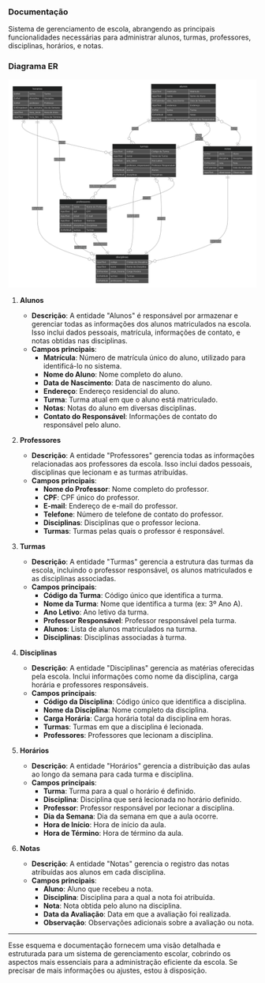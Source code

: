 ### **Documentação**

Sistema de gerenciamento de escola, abrangendo as principais funcionalidades necessárias para administrar alunos, turmas, professores, disciplinas, horários, e notas.


### **Diagrama ER**
![Diagrama ER](https://raw.githubusercontent.com/Enlighten-Brasil/en-schema-templates/main/templates/school_01/diagram.svg)


1. **Alunos**
   - **Descrição**: A entidade "Alunos" é responsável por armazenar e gerenciar todas as informações dos alunos matriculados na escola. Isso inclui dados pessoais, matrícula, informações de contato, e notas obtidas nas disciplinas.
   - **Campos principais**:
     - **Matrícula**: Número de matrícula único do aluno, utilizado para identificá-lo no sistema.
     - **Nome do Aluno**: Nome completo do aluno.
     - **Data de Nascimento**: Data de nascimento do aluno.
     - **Endereço**: Endereço residencial do aluno.
     - **Turma**: Turma atual em que o aluno está matriculado.
     - **Notas**: Notas do aluno em diversas disciplinas.
     - **Contato do Responsável**: Informações de contato do responsável pelo aluno.

2. **Professores**
   - **Descrição**: A entidade "Professores" gerencia todas as informações relacionadas aos professores da escola. Isso inclui dados pessoais, disciplinas que lecionam e as turmas atribuídas.
   - **Campos principais**:
     - **Nome do Professor**: Nome completo do professor.
     - **CPF**: CPF único do professor.
     - **E-mail**: Endereço de e-mail do professor.
     - **Telefone**: Número de telefone de contato do professor.
     - **Disciplinas**: Disciplinas que o professor leciona.
     - **Turmas**: Turmas pelas quais o professor é responsável.

3. **Turmas**
   - **Descrição**: A entidade "Turmas" gerencia a estrutura das turmas da escola, incluindo o professor responsável, os alunos matriculados e as disciplinas associadas.
   - **Campos principais**:
     - **Código da Turma**: Código único que identifica a turma.
     - **Nome da Turma**: Nome que identifica a turma (ex: 3º Ano A).
     - **Ano Letivo**: Ano letivo da turma.
     - **Professor Responsável**: Professor responsável pela turma.
     - **Alunos**: Lista de alunos matriculados na turma.
     - **Disciplinas**: Disciplinas associadas à turma.

4. **Disciplinas**
   - **Descrição**: A entidade "Disciplinas" gerencia as matérias oferecidas pela escola. Inclui informações como nome da disciplina, carga horária e professores responsáveis.
   - **Campos principais**:
     - **Código da Disciplina**: Código único que identifica a disciplina.
     - **Nome da Disciplina**: Nome completo da disciplina.
     - **Carga Horária**: Carga horária total da disciplina em horas.
     - **Turmas**: Turmas em que a disciplina é lecionada.
     - **Professores**: Professores que lecionam a disciplina.

5. **Horários**
   - **Descrição**: A entidade "Horários" gerencia a distribuição das aulas ao longo da semana para cada turma e disciplina.
   - **Campos principais**:
     - **Turma**: Turma para a qual o horário é definido.
     - **Disciplina**: Disciplina que será lecionada no horário definido.
     - **Professor**: Professor responsável por lecionar a disciplina.
     - **Dia da Semana**: Dia da semana em que a aula ocorre.
     - **Hora de Início**: Hora de início da aula.
     - **Hora de Término**: Hora de término da aula.

6. **Notas**
   - **Descrição**: A entidade "Notas" gerencia o registro das notas atribuídas aos alunos em cada disciplina.
   - **Campos principais**:
     - **Aluno**: Aluno que recebeu a nota.
     - **Disciplina**: Disciplina para a qual a nota foi atribuída.
     - **Nota**: Nota obtida pelo aluno na disciplina.
     - **Data da Avaliação**: Data em que a avaliação foi realizada.
     - **Observação**: Observações adicionais sobre a avaliação ou nota.

---

Esse esquema e documentação fornecem uma visão detalhada e estruturada para um sistema de gerenciamento escolar, cobrindo os aspectos mais essenciais para a administração eficiente da escola. Se precisar de mais informações ou ajustes, estou à disposição.
